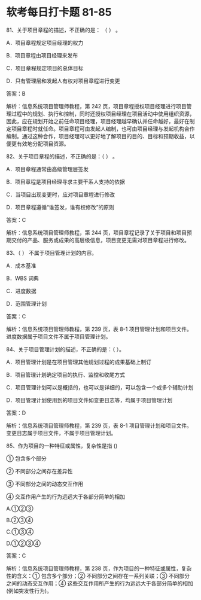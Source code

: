 # **软考每日打卡题 81-85**

81、关于项目章程的描述，不正确的是： （ ） 。

A．项目章程规定项目经理的权力

B．项目章程由项目经理来发布

C．项目章程规定项目的总体目标

D．只有管理层和发起人有权对项目章程进行变更

答案：B

解析：信息系统项目管理师教程，第 242 页，项目章程授权项目经理进行项目管理过程中的规划、执行和控制，同时还授权项目经理在项目活动中使用组织资源，因此，应在规划开始之前任命项目经理，项目经理越早确认并任命越好，最好在制定项目章程时就任命。项目章程可由发起人编制，也可由项目经理与发起机构合作编制。通过这种合作，项目经理可以更好地了解项目的目的、目标和预期收益，以便更有效地分配项目资源。

82、关于项目章程的描述，不正确的是：（ ） 。

A．项目章程通常由高级管理层签发

B．项目章程是项目经理寻求主要干系人支持的依据

C．当项目出现变更时，应对项目章程进行修改

D．项目章程遵循“谁签发，谁有权修改”的原则

答案：C

解析：信息系统项目管理师教程，第 244 页，项目章程记录了关于项目和项目预期交付的产品、服务或成果的高层级信息，项目变更无需对项目章程进行修改。

83、（ ） 不属于项目管理计划的内容。

A．成本基准

B．WBS 词典

C．进度数据

D．范围管理计划

答案：C

解析：信息系统项目管理师教程，第 239 页，表 8-1 项目管理计划和项目文件。进度数据属于项目文件不属于项目管理计划。

84、关于项目管理计划的描述，不正确的是：（ ）。

A．项目管理计划是在项目管理其他规划过程的成果基础上制订

B．项目管理计划确定项目的执行、监控和收尾方式

C．项目管理计划可以是概括的，也可以是详细的，可以包含一个或多个辅助计划

D．项目管理计划使用到的项目文件如变更日志等，均属于项目管理计划

答案：D

解析：信息系统项目管理师教程，第 239 页，表 8-1 项目管理计划和项目文件。变更日志属于项目文件，不属于项目管理计划。

85、作为项目的一种特征或属性，复杂性是指 ()

① 包含多个部分

② 不同部分之间存在差异性

③ 不同部分之间的动态交互作用

④ 交互作用产生的行为远远大于各部分简单的相加

A.①②③

B.②③④

C.①③④

D.①②③④

答案：C

解析：信息系统项目管理师教程，第 238 页，作为项目的一种特征或属性，复杂性的含义：① 包含多个部分；② 不同部分之间存在一系列关联；③ 不同部分之间的动态交互作用；④ 这些交互作用所产生的行为远远大于各部分简单的相加(例如突发性行为)。

#

